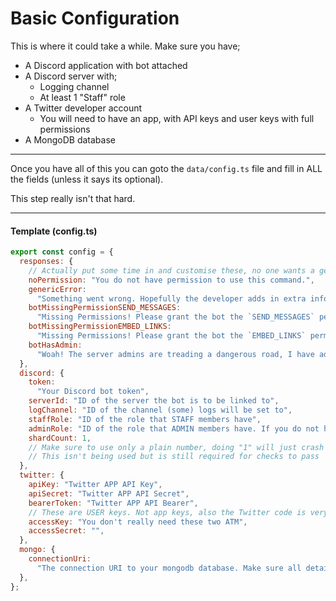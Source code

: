 # Basic Configuration

This is where it could take a while. Make sure you have; 
- A Discord application with bot attached
- A Discord server with;
  - Logging channel
  - At least 1 "Staff" role
- A Twitter developer account
  - You will need to have an app, with API keys and user keys with full permissions
- A MongoDB database

-----

Once you have all of this you can goto the `data/config.ts` file and fill in ALL the fields (unless it says its optional).

This step really isn't that hard.

---

#### Template (config.ts)
```javascript
export const config = {
  responses: {
    // Actually put some time in and customise these, no one wants a generic a** bot ok
    noPermission: "You do not have permission to use this command.",
    genericError:
      "Something went wrong. Hopefully the developer adds in extra info!",
    botMissingPermissionSEND_MESSAGES:
      "Missing Permissions! Please grant the bot the `SEND_MESSAGES` permission or reinvite the bot with the correct permissions.",
    botMissingPermissionEMBED_LINKS:
      "Missing Permissions! Please grant the bot the `EMBED_LINKS` permission or reinvite the bot with the correct permissions",
    botHasAdmin:
      "Woah! The server admins are treading a dangerous road, I have admin! If my token gets leaked I could cause havoc! Please ask server admins to remove my administrator permissions.\n\nI will also send a message to the log channel if there is one available.",
  },
  discord: {
    token:
      "Your Discord bot token",
    serverId: "ID of the server the bot is to be linked to",
    logChannel: "ID of the channel (some) logs will be set to",
    staffRole: "ID of the role that STAFF members have",
    adminRole: "ID of the role that ADMIN members have. If you do not have an admin set it to the owner role or create a blank role",
    shardCount: 1, 
    // Make sure to use only a plain number, doing "1" will just crash it. also "auto" doesnt work for some reason
    // This isn't being used but is still required for checks to pass
  },
  twitter: {
    apiKey: "Twitter APP API Key",
    apiSecret: "Twitter APP API Secret",
    bearerToken: "Twitter APP API Bearer",
    // These are USER keys. Not app keys, also the Twitter code is very buggy rn so don't rely on it
    accessKey: "You don't really need these two ATM",
    accessSecret: "",
  },
  mongo: {
    connectionUri:
      "The connection URI to your mongodb database. Make sure all details are filled in and a database name added",
  },
};
```